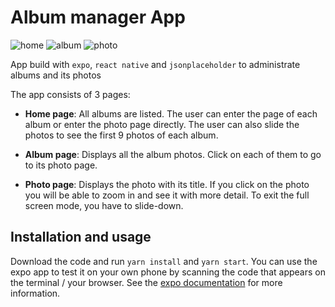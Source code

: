 # Album manager App

![home](https://res.cloudinary.com/dk7vresyz/image/upload/v1605270554/repos/Untitled_eyiehh.png)
![album](https://res.cloudinary.com/dk7vresyz/image/upload/v1605270122/repos/home_heogkb.png)
![photo](https://res.cloudinary.com/dk7vresyz/image/upload/v1605272453/repos/photo_2020-11-13_13-37-05_uiqp8k.jpg)

App build with `expo`, `react native` and `jsonplaceholder` to administrate albums and its photos

The app consists of 3 pages:

- **Home page**: All albums are listed. The user can enter the page of each album or enter the photo page directly. The user can also slide the photos to see the first 9 photos of each album.

- **Album page**: Displays all the album photos. Click on each of them to go to its photo page.

- **Photo page**: Displays the photo with its title. If you click on the photo you will be able to zoom in and see it with more detail. To exit the full screen mode, you have to slide-down.

## Installation and usage

Download the code and run `yarn install` and `yarn start`. You can use the expo app to test it on your own phone by scanning the code that appears on the terminal / your browser. See the [expo documentation](https://docs.expo.io/) for more information.
